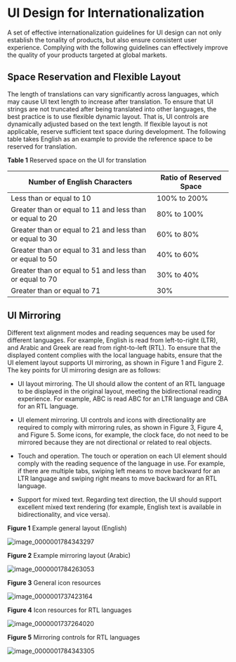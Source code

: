 # UI Design for Internationalization

<!--Kit: Localization Kit-->
<!--Subsystem: Global-->
<!--Owner: @yliupy-->
<!--Designer: @sunyaozu-->
<!--Tester: @lpw_work-->
<!--Adviser: @Brilliantry_Rui-->

A set of effective internationalization guidelines for UI design can not only establish the tonality of products, but also ensure consistent user experience. Complying with the following guidelines can effectively improve the quality of your products targeted at global markets.

## Space Reservation and Flexible Layout

The length of translations can vary significantly across languages, which may cause UI text length to increase after translation. To ensure that UI strings are not truncated after being translated into other languages, the best practice is to use flexible dynamic layout. That is, UI controls are dynamically adjusted based on the text length. If flexible layout is not applicable, reserve sufficient text space during development. The following table takes English as an example to provide the reference space to be reserved for translation.

**Table 1** Reserved space on the UI for translation

| Number of English Characters| Ratio of Reserved Space| 
| -------- | -------- |
| Less than or equal to 10| 100% to 200% | 
| Greater than or equal to 11 and less than or equal to 20| 80% to 100% | 
| Greater than or equal to 21 and less than or equal to 30| 60% to 80% | 
| Greater than or equal to 31 and less than or equal to 50| 40% to 60% | 
| Greater than or equal to 51 and less than or equal to 70| 30% to 40% | 
| Greater than or equal to 71| 30% | 

## UI Mirroring

Different text alignment modes and reading sequences may be used for different languages. For example, English is read from left-to-right (LTR), and Arabic and Greek are read from right-to-left (RTL). To ensure that the displayed content complies with the local language habits, ensure that the UI element layout supports UI mirroring, as shown in Figure 1 and Figure 2. The key points for UI mirroring design are as follows:

- UI layout mirroring. The UI should allow the content of an RTL language to be displayed in the original layout, meeting the bidirectional reading experience. For example, ABC is read ABC for an LTR language and CBA for an RTL language.

- UI element mirroring. UI controls and icons with directionality are required to comply with mirroring rules, as shown in Figure 3, Figure 4, and Figure 5. Some icons, for example, the clock face, do not need to be mirrored because they are not directional or related to real objects.

- Touch and operation. The touch or operation on each UI element should comply with the reading sequence of the language in use. For example, if there are multiple tabs, swiping left means to move backward for an LTR language and swiping right means to move backward for an RTL language.

- Support for mixed text. Regarding text direction, the UI should support excellent mixed text rendering (for example, English text is available in bidirectionality, and vice versa).

**Figure 1** Example general layout (English)

![image_0000001784343297](figures/image_0000001784343297.png)

**Figure 2** Example mirroring layout (Arabic)

![image_0000001784263053](figures/image_0000001784263053.png)

**Figure 3** General icon resources

![image_0000001737423164](figures/image_0000001737423164.png)

**Figure 4** Icon resources for RTL languages

![image_0000001737264020](figures/image_0000001737264020.png)

**Figure 5** Mirroring controls for RTL languages

![image_0000001784343305](figures/image_0000001784343305.png)
